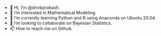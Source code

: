 - 👋 Hi, I’m @dnvbprakash.
- 👀 I’m interested in Mathematical Modeling.
- 🌱 I’m currently learning Python and R using Anaconda on Ubuntu 20.04.
- 💞️ I’m looking to collaborate on Bayesian Statistics.
- 📫 How to reach me on Github

<!---
dnvbprakash/dnvbprakash is a ✨ special ✨ repository because its `README.md` (this file) appears on your GitHub profile.
You can click the Preview link to take a look at your changes.
--->
